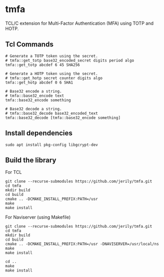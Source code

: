 # tmfa

TCL/C extension for Multi-Factor Authentication (MFA) using TOTP and HOTP.

## Tcl Commands
```
# Generate a TOTP token using the secret.
# tmfa::get_totp base32_encoded_secret digits period algo 
tmfa::get_totp abcdef 6 45 SHA256

# Generate a HOTP token using the secret.
# tmfa::get_hotp secret counter digits algo
tmfa::get_hotp abcdef 0 6 SHA1

# Base32 encode a string.
# tmfa::base32_encode text
tmfa::base32_encode something

# Base32 decode a string.
# tmfa::base32_decode base32_encoded_text
tmfa::base32_decode [tmfa::base32_encode something]
```

## Install dependencies
```
sudo apt install pkg-config libgcrypt-dev
```

## Build the library
For TCL
```
git clone --recurse-submodules https://github.com/jerily/tmfa.git
cd tmfa
mkdir build
cd build
cmake .. -DCMAKE_INSTALL_PREFIX:PATH=/usr
make
make install
```

For Naviserver (using Makefile)
```
git clone --recurse-submodules https://github.com/jerily/tmfa.git
cd tmfa
mkdir build
cd build
cmake .. -DCMAKE_INSTALL_PREFIX:PATH=/usr -DNAVISERVER=/usr/local/ns
make
make install

cd ..
make
make install
```
